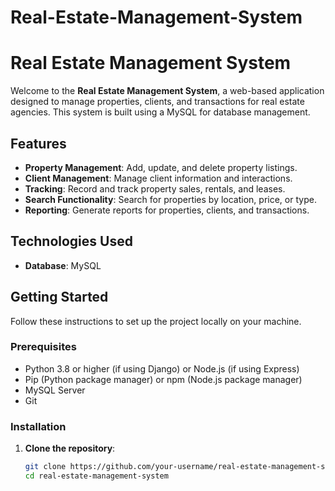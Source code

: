 # Real-Estate-Management-System
# Real Estate Management System

Welcome to the **Real Estate Management System**, a web-based application designed to manage properties, clients, and transactions for real estate agencies. This system is built using a MySQL for database management.

## Features

- **Property Management**: Add, update, and delete property listings.
- **Client Management**: Manage client information and interactions.
- **Tracking**: Record and track property sales, rentals, and leases.
- **Search Functionality**: Search for properties by location, price, or type.
- **Reporting**: Generate reports for properties, clients, and transactions.
  
## Technologies Used

- **Database**: MySQL

## Getting Started

Follow these instructions to set up the project locally on your machine.

### Prerequisites

- Python 3.8 or higher (if using Django) or Node.js (if using Express)
- Pip (Python package manager) or npm (Node.js package manager)
- MySQL Server
- Git

### Installation

1. **Clone the repository**:
   ```bash
   git clone https://github.com/your-username/real-estate-management-system.git
   cd real-estate-management-system
